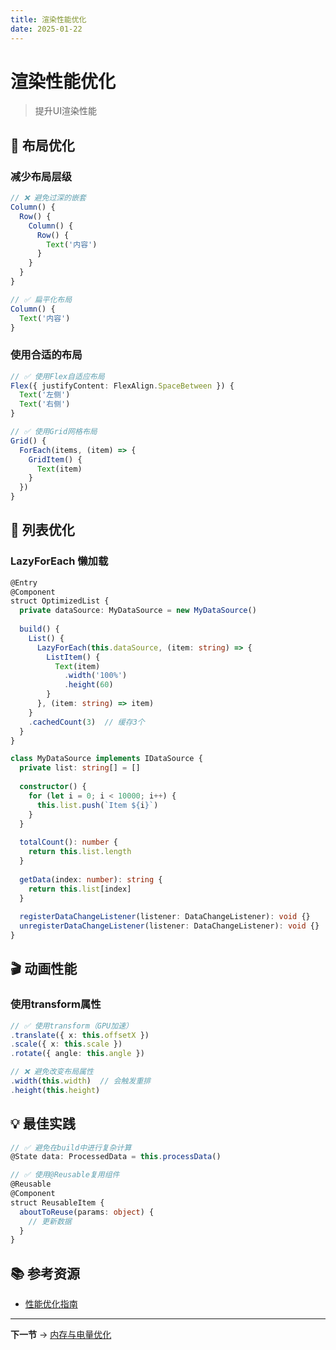 ```yaml
---
title: 渲染性能优化
date: 2025-01-22
---
```


# 渲染性能优化

> 提升UI渲染性能

## 🎨 布局优化

### 减少布局层级

```typescript
// ❌ 避免过深的嵌套
Column() {
  Row() {
    Column() {
      Row() {
        Text('内容')
      }
    }
  }
}

// ✅ 扁平化布局
Column() {
  Text('内容')
}
```

### 使用合适的布局

```typescript
// ✅ 使用Flex自适应布局
Flex({ justifyContent: FlexAlign.SpaceBetween }) {
  Text('左侧')
  Text('右侧')
}

// ✅ 使用Grid网格布局
Grid() {
  ForEach(items, (item) => {
    GridItem() {
      Text(item)
    }
  })
}
```

## 📜 列表优化

### LazyForEach 懒加载

```typescript
@Entry
@Component
struct OptimizedList {
  private dataSource: MyDataSource = new MyDataSource()
  
  build() {
    List() {
      LazyForEach(this.dataSource, (item: string) => {
        ListItem() {
          Text(item)
            .width('100%')
            .height(60)
        }
      }, (item: string) => item)
    }
    .cachedCount(3)  // 缓存3个
  }
}

class MyDataSource implements IDataSource {
  private list: string[] = []
  
  constructor() {
    for (let i = 0; i < 10000; i++) {
      this.list.push(`Item ${i}`)
    }
  }
  
  totalCount(): number {
    return this.list.length
  }
  
  getData(index: number): string {
    return this.list[index]
  }
  
  registerDataChangeListener(listener: DataChangeListener): void {}
  unregisterDataChangeListener(listener: DataChangeListener): void {}
}
```

## 🎬 动画性能

### 使用transform属性

```typescript
// ✅ 使用transform（GPU加速）
.translate({ x: this.offsetX })
.scale({ x: this.scale })
.rotate({ angle: this.angle })

// ❌ 避免改变布局属性
.width(this.width)  // 会触发重排
.height(this.height)
```

## 💡 最佳实践

```typescript
// ✅ 避免在build中进行复杂计算
@State data: ProcessedData = this.processData()

// ✅ 使用@Reusable复用组件
@Reusable
@Component
struct ReusableItem {
  aboutToReuse(params: object) {
    // 更新数据
  }
}
```

## 📚 参考资源

- [性能优化指南](https://developer.huawei.com/consumer/cn/doc/harmonyos-guides-V5/performance-optimization-overview-0000001820880685-V5)

---

**下一节** → [内存与电量优化](03-内存与电量优化.md)

